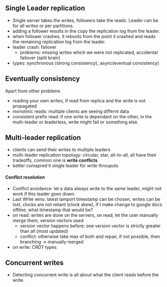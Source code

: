 ## Single Leader replication
- Single server takes the writes, followers take the reads. Leader can be for all writes or per partitions.
- adding a follower results in the copy the replication log from the leader.
- when follower crashes, it reboots from the point it crashed and reads the remaining replication log from the leader.
- leader crash: failover
  - problems: missing writes which we were not replicated, accidental failover (split brain)
- types: synchronous (strong consistency), async(eventual consistency)

## Eventually consistency
Apart from other problems
- reading your own writes, if read from replica and the write is not propagated
- monotinic reads: multiple clients are seeing differnt data
- consistent prefix read: if one write is dependant on the other, in the multi-leader or leaderless, write might fail or something else.

## Multi-leader replication
- clients can send their writes to multiple leaders
- multi-leader replication topology: circular, star, all-to-all, all have their tradeoffs, common one is **write conflicts**
- better comapred ti single leader for write throuputs
#### Conflict resolution
- Conflict avoidance: let a data always write to the same leader, might not work if this leader goes down.
- Last Write wins: latest lamport timestamp can be chosen, writes can be lost, clocks are not reliant (clock skew), if I make change to google docs offline, what timestamp that would be?
- on read: writes are done on the servers, on read, let the user manually merge them, version vectors used
  - version vector happens before: one version vector is strictly greater than all (most updated)
  - conflict: otherwise take max of both and repair, if not possible, then branching -> manually merged 
- on write: CRDT types

## Concurrent writes
- Detecting concurrent write is all about what the client reads before the write.
